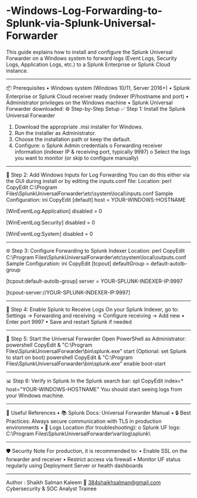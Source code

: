 # -Windows-Log-Forwarding-to-Splunk-via-Splunk-Universal-Forwarder
This guide explains how to install and configure the Splunk Universal Forwarder on a Windows system to forward logs (Event Logs, Security Logs, Application Logs, etc.) to a Splunk Enterprise or Splunk Cloud instance.
________________________________________
📦 Prerequisites
•	Windows system (Windows 10/11, Server 2016+)
•	Splunk Enterprise or Splunk Cloud receiver ready (indexer IP/hostname and port)
•	Administrator privileges on the Windows machine
•	Splunk Universal Forwarder downloaded: 
⚙️ Step-by-Step Setup
✅ Step 1: Install the Splunk Universal Forwarder
1.	Download the appropriate .msi installer for Windows.
2.	Run the installer as Administrator.
3.	Choose the installation path or keep the default.
4.	Configure:
o	Splunk Admin credentials
o	Forwarding receiver information (indexer IP & receiving port, typically 9997)
o	Select the logs you want to monitor (or skip to configure manually)
________________________________________
📁 Step 2: Add Windows Inputs for Log Forwarding
You can do this either via the GUI during install or by editing the inputs.conf file:
Location:
perl
CopyEdit
C:\Program Files\SplunkUniversalForwarder\etc\system\local\inputs.conf
Sample Configuration:
ini
CopyEdit
[default]
host = YOUR-WINDOWS-HOSTNAME

[WinEventLog:Application]
disabled = 0

[WinEventLog:Security]
disabled = 0

[WinEventLog:System]
disabled = 0
________________________________________
🌐 Step 3: Configure Forwarding to Splunk Indexer
Location:
perl
CopyEdit
C:\Program Files\SplunkUniversalForwarder\etc\system\local\outputs.conf
Sample Configuration:
ini
CopyEdit
[tcpout]
defaultGroup = default-autolb-group

[tcpout:default-autolb-group]
server = YOUR-SPLUNK-INDEXER-IP:9997

[tcpout-server://YOUR-SPLUNK-INDEXER-IP:9997]
________________________________________
🔐 Step 4: Enable Splunk to Receive Logs
On your Splunk Indexer, go to:
Settings → Forwarding and receiving → Configure receiving → Add new
•	Enter port 9997
•	Save and restart Splunk if needed
________________________________________
🚀 Step 5: Start the Universal Forwarder
Open PowerShell as Administrator:
powershell
CopyEdit
& "C:\Program Files\SplunkUniversalForwarder\bin\splunk.exe" start
(Optional: set Splunk to start on boot)
powershell
CopyEdit
& "C:\Program Files\SplunkUniversalForwarder\bin\splunk.exe" enable boot-start
________________________________________
📊 Step 6: Verify in Splunk
In the Splunk search bar:
spl
CopyEdit
index=* host="YOUR-WINDOWS-HOSTNAME"
You should start seeing logs from your Windows machine.
________________________________________
📎 Useful References
•	📚 Splunk Docs: Universal Forwarder Manual
•	🔒 Best Practices: Always secure communication with TLS in production environments
•	📂 Logs Location (for troubleshooting):
o	Splunk UF logs: C:\Program Files\SplunkUniversalForwarder\var\log\splunk\
________________________________________
🛡️ Security Note
For production, it is recommended to:
•	Enable SSL on the forwarder and receiver
•	Restrict access via firewall
•	Monitor UF status regularly using Deployment Server or health dashboards
________________________________________

Author : Shaikh Salman Kaleem 
📧 384shaikhsalman@gmail.com
Cybersecurity & SOC Analyst Trainee
